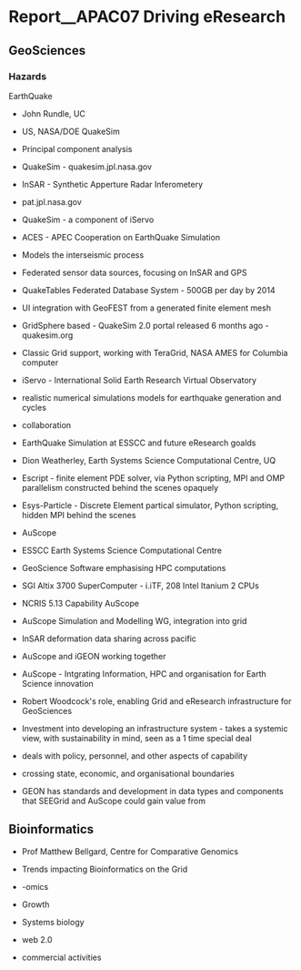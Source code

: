 # Report__APAC07 Driving eResearch

## GeoSciences

### Hazards

EarthQuake

- John Rundle, UC
- US, NASA/DOE QuakeSim
	
- Principal component analysis
- QuakeSim - quakesim.jpl.nasa.gov
- InSAR - Synthetic Apperture Radar Inferometery
- pat.jpl.nasa.gov

- QuakeSim - a component of iServo
	
- ACES - APEC Cooperation on EarthQuake Simulation
- Models the interseismic process
- Federated sensor data sources, focusing on InSAR and GPS
- QuakeTables Federated Database System - 500GB per day by 2014
- UI integration with GeoFEST from a generated finite element mesh
- GridSphere based - QuakeSim 2.0 portal released 6 months ago - quakesim.org
- Classic Grid support, working with TeraGrid, NASA AMES for Columbia computer
- iServo - International Solid Earth Research Virtual Observatory
		
- realistic numerical simulations models for earthquake generation and cycles
- collaboration

- EarthQuake Simulation at ESSCC and future eResearch goalds
- Dion Weatherley, Earth Systems Science Computational Centre, UQ
	
- Escript - finite element PDE solver, via Python scripting, MPI and OMP parallelism constructed behind the scenes opaquely
- Esys-Particle - Discrete Element partical simulator, Python scripting, hidden MPI behind the scenes
- AuScope
- ESSCC Earth Systems Science Computational Centre
- GeoScience Software emphasising HPC computations
- SGI Altix 3700 SuperComputer - i.iTF, 208 Intel Itanium 2 CPUs
- NCRIS 5.13 Capability AuScope
		
- AuScope Simulation and Modelling WG, integration into grid
- InSAR deformation data sharing across pacific
- AuScope and iGEON working together

- AuScope - Intgrating Information, HPC and organisation for Earth Science innovation
	
- Robert Woodcock's role, enabling Grid and eResearch infrastructure for GeoSciences
- Investment into developing an infrastructure system - takes a systemic view, with sustainability in mind, seen as a 1 time special deal
- deals with policy, personnel, and other aspects of capability
- crossing state, economic, and organisational boundaries
- GEON has standards and development in data types and components that SEEGrid and AuScope could gain value from

## Bioinformatics

- Prof Matthew Bellgard, Centre for Comparative Genomics
- Trends impacting Bioinformatics on the Grid
- -omics
	
- Growth
- Systems biology
- web 2.0
- commercial activities

